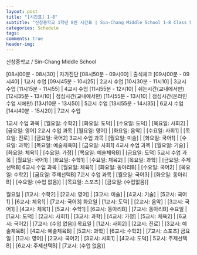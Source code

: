 ```yaml
---  
layout: post  
title: "[시간표] 1-8"  
subtitle: "신창중학교 1학년 8반 시간표 | Sin-Chang Middle School 1-8 Class Schedule"  
categories: Schedule
tags:   
comments: true  
header-img: 
---  
```







신창중학교 / Sin-Chang Middle School

[08시00분 - 08시30] | 자가진단
[08시50분 - 09시00] | 출석체크
[09시00분 - 09시40] | 1교시 수업
[09시45분 - 10시25] | 2교시 수업
[10시30분 - 11시10] | 3교시 수업
[11시15분 - 11시55] | 4교시 수업
[11시55분 - 12시10] | 쉬는시간(교내에서만)
[12시35분 - 13시10] | 점심시간(교내에서만)
[11시55분 - 13시10] | 점심시간(온라인 수업 시에만)
[13시10분 - 13시50] | 5교시 수업
[13시55분 - 14시35] | 6교시 수업
[14시40분 - 15시20] | 7교시 수업


1교시 수업 과목 | [월요일: 수학2] | [화요일: 도덕] | [수요일: 도덕] | [목요일: 사회2] | [금요일: 영어]
2교시 수업 과목 | [월요일: 영어] | [화요일: 음악] | [수요일: 사회1] | [목요일: 진로] | [금요일: 국어2]
3교시 수업 과목 | [월요일: 미술] | [화요일: 국어1] | [수요일: 과학] | [목요일: 예술체육B] | [금요일: 사회1]
4교시 수업 과목 | [월요일: 기술] | [화요일: 체육1] | [수요일: 가정] | [목요일: 예술체육B] | [금요일: 도덕]
5교시 수업 과목 | [월요일: 국어1] | [화요일: 수학1] | [수요일: 체육2] | [목요일: 과학] | [금요일: 주제선택B]
6교시 수업 과목 | [월요일: 체육1] | [화요일: 동아리B] | [수요일: 국어2] | [목요일: 수학2] | [금요일: 주제선택B]
7교시 수업 과목 | [월요일: 국어3] | [화요일: 동아리B] | [수요일: (수업 없음)] | [목요일: 스포츠] | [금요일: (수업없음)]


월요일 | [1교시: 수학2] | [2교시: 영어] | [3교시: 미술] | [4교시: 기술] | [5교시: 국어1] | [6교시: 체육1] | [7교시: 국어3]
화요일 | [1교시: 도덕] | [2교시: 음악] | [3교시: 국어1] | [4교시: 체육1] | [5교시: 수학1] | [6교시: 동아리B] | [7교시: 동아리B]
수요일 | [1교시: 도덕] | [2교시: 사회1] | [3교시: 과학] | [4교시: 가정] | [5교시: 체육2] | [6교시: 국어2] | [7교시: (수업 없음)]
목요일 | [1교시: 사회2] | [2교시: 진로] | [3교시: 예술체육B] | [4교시: 예술체육B] | [5교시: 과학] | [6교시: 수학2] | [7교시: 스포츠]
금요일 | [1교시: 영어] | [2교시: 국어2] | [3교시: 사회1] | [4교시: 도덕] | 5교시: 주제선택B] | [6교시: 주제선택B] | [7교시: (수업 없음)]
